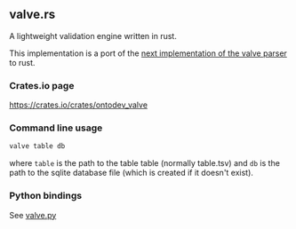 <!-- Please do not edit README.md directly. To generate a new readme from the crate documentation
     in src/lib.rs, install cargo-readme using `cargo install cargo-readme` and then run:
     `cargo readme > README.md` -->

## valve.rs
A lightweight validation engine written in rust.

This implementation is a port of the
[next implementation of the valve parser](https://github.com/jamesaoverton/cmi-pb-terminology/tree/next) to rust.

### Crates.io page

https://crates.io/crates/ontodev_valve

### Command line usage
```rust
valve table db
```
where `table` is the path to the table table (normally table.tsv) and `db` is the path to the
sqlite database file (which is created if it doesn't exist).

### Python bindings
See [valve.py](https://github.com/ontodev/valve.py/tree/valve_rs_python_bindings)
